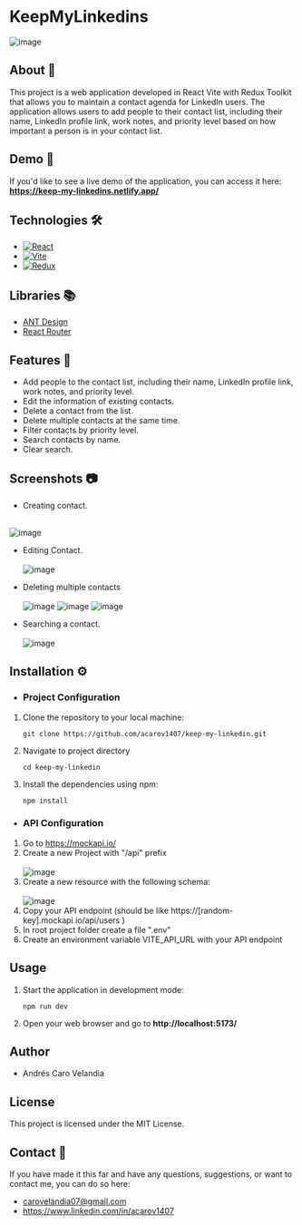 # KeepMyLinkedins
![image](https://github.com/acarov1407/keep-my-linkedin/assets/118088808/139de99d-7f74-4b45-9ef6-2a3c444afc6c)

## About :open_book:
This project is a web application developed in React Vite with Redux Toolkit that allows you to maintain a contact agenda for LinkedIn users. The application allows users to add people to their contact list, including their name, LinkedIn profile link, work notes, and priority level based on how important a person is in your contact list.

## Demo :mag_right:
If you'd like to see a live demo of the application, you can access it here: <strong><a>https://keep-my-linkedins.netlify.app/</a></strong>

## Technologies :hammer_and_wrench:
- [![React](https://img.shields.io/badge/react-%2320232a.svg?style=for-the-badge&logo=react&logoColor=%2361DAFB)](https://es.react.dev/)
- [![Vite](https://img.shields.io/badge/vite-%23646CFF.svg?style=for-the-badge&logo=vite&logoColor=white)](https://vitejs.dev/)
- [![Redux](https://img.shields.io/badge/redux-%23593d88.svg?style=for-the-badge&logo=redux&logoColor=white)](https://redux-toolkit.js.org/)

## Libraries :books:
- <a href="https://ant.design/">ANT Design</a>
- <a href="https://reactrouter.com/en/main">React Router</a>

## Features :wrench:
- Add people to the contact list, including their name, LinkedIn profile link, work notes, and priority level.
- Edit the information of existing contacts.
- Delete a contact from the list.
- Delete multiple contacts at the same time.
- Filter contacts by priority level.
- Search contacts by name.
- Clear search.

## Screenshots :camera:
- Creating contact. <br></br>

![image](https://github.com/acarov1407/keep-my-linkedin/assets/118088808/8e98a5b6-72cf-4aae-a660-881d1cfb1f84)

- Editing Contact. <br></br>
![image](https://github.com/acarov1407/keep-my-linkedin/assets/118088808/9bfd4b65-7a89-4b97-b9a7-a49ccec44445)

- Deleting multiple contacts <br></br>
![image](https://github.com/acarov1407/keep-my-linkedin/assets/118088808/52d3a63f-015a-4bba-8f1b-7be826034504)
![image](https://github.com/acarov1407/keep-my-linkedin/assets/118088808/e5100859-0222-450f-b867-476a59bbf52d)
![image](https://github.com/acarov1407/keep-my-linkedin/assets/118088808/45b61150-eaaa-495a-9fdd-ea8f9f4d614d)

- Searching a contact. <br></br>
![image](https://github.com/acarov1407/keep-my-linkedin/assets/118088808/a7eefca7-5c1c-4a07-aff5-fbd37af7c75a)

## Installation :gear:
- ### Project Configuration
1. Clone the repository to your local machine:
   ```
   git clone https://github.com/acarov1407/keep-my-linkedin.git
   ```
2. Navigate to project directory
   ```
   cd keep-my-linkedin
   ```
3. Install the dependencies using npm:
   ```
   npm install
   ```
- ### API Configuration
1. Go to <a>https://mockapi.io/</a>
2. Create a new Project with "/api" prefix <br> </br>
![image](https://github.com/acarov1407/keep-my-linkedin/assets/118088808/c5038277-5f9a-4f36-85ea-686761c9b6dd)
4. Create a new resource with the following schema: <br> </br>
![image](https://github.com/acarov1407/keep-my-linkedin/assets/118088808/a22f3656-4894-457b-b138-93456b65ae42)
5. Copy your API endpoint (should be like https://[random-key].mockapi.io/api/users )
6. In root project folder create a file ".env"
7. Create an environment variable VITE_API_URL with your API endpoint

## Usage 
1. Start the application in development mode:
   ```
   npm run dev
   ```
2. Open your web browser and go to <strong><a>http://localhost:5173/</a></strong>

## Author
- Andrés Caro Velandia

## License
This project is licensed under the MIT License.

## Contact :link:
If you have made it this far and have any questions, suggestions, or want to contact me, you can do so here:
- <carovelandia07@gmail.com>
- https://www.linkedin.com/in/acarov1407
